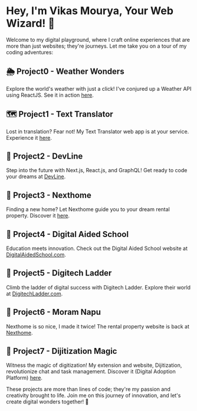 # Hey, I'm Vikas Mourya, Your Web Wizard! 🚀

Welcome to my digital playground, where I craft online experiences that are more than just websites; they're journeys. Let me take you on a tour of my coding adventures:

## 🌦️ Project0 - Weather Wonders
Explore the world's weather with just a click! I've conjured up a Weather API using ReactJS. See it in action [here](https://weather-app.thisisvikasmourya.vercel.app/).

## 🗺️ Project1 - Text Translator
Lost in translation? Fear not! My Text Translator web app is at your service. Experience it [here](https://text-translator.vercel.app/).

## 🚀 Project2 - DevLine
Step into the future with Next.js, React.js, and GraphQL! Get ready to code your dreams at [DevLine](https://devline.thisisvikasmourya.vercel.app/).

## 🏡 Project3 - Nexthome
Finding a new home? Let Nexthome guide you to your dream rental property. Discover it [here](https://nexthome.thisisvikasmourya.vercel.app/).

## 🏫 Project4 - Digital Aided School
Education meets innovation. Check out the Digital Aided School website at [DigitalAidedSchool.com](https://digitalaidedschool.com/).

## 💼 Project5 - Digitech Ladder
Climb the ladder of digital success with Digitech Ladder. Explore their world at [DigitechLadder.com](https://www.digitechladder.com/).

## 🌟 Project6 - Moram Napu 
Nexthome is so nice, I made it twice! The rental property website is back at [Nexthome](https://www.moramnapu.com/).

## 🚀 Project7 - Dijitization Magic
Witness the magic of digitization! My extension and website, Dijitization, revolutionize chat and task management. Discover it (Digital Adoption Platform) [here](https://dijitization.com/).

These projects are more than lines of code; they're my passion and creativity brought to life. Join me on this journey of innovation, and let's create digital wonders together! 🚀
